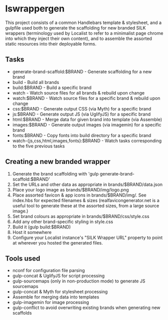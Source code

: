# lswrappergen

This project consists of a common Handlebars template & stylesheet, and a
gulpfile used both to generate the scaffolding for new branded SILK wrappers
(terminology used by Localist to refer to a minimalist page chrome into which
they inject their own content), and to assemble the assorted static resources
into their deployable forms.

## Tasks
* generate-brand-scaffold:$BRAND - Generate scaffolding for a new brand
* build - Build all brands
* build:$BRAND - Build a specific brand
* watch - Watch source files for all brands & rebuild upon change
* watch:$BRAND - Watch source files for a specific brand & rebuild upon change
* css:$BRAND - Generate output CSS (via Myth) for a specific brand
* js:$BRAND - Generate output JS (via UglifyJS) for a specific brand
* html:$BRAND - Merge data for given brand into template (via Assemble)
* images:$BRAND - Generate output images (via imagemin) for a specific brand
* fonts:$BRAND - Copy fonts into build directory for a specific brand
* watch-{js,css,html,images,fonts}:$BRAND - Watch tasks corresponding to the five previous tasks

## Creating a new branded wrapper
1. Generate the brand scaffolding with 'gulp generate-brand-scaffold:$BRAND'
2. Set the URLs and other data as appropriate in brands/$BRAND/data.json
3. Place your logo image as brands/$BRAND/img/logo.png
4. Place assorted favicon & app icons in brands/$BRAND/img/. See index.hbs for expected filenames & sizes (realfavicongenerator.net is a useful tool to generate these at the assorted sizes, from a large source image.)
5. Set brand colours as appropriate in brands/$BRAND/css/style.css
6. Add any other brand-specific styling in style.css
7. Build it (gulp build:$BRAND)
8. Host it somewhere
9. Configure your Localist instance's "SILK Wrapper URL" property to point at wherever you hosted the generated files.

## Tools used
* nconf for configuration file parsing
* gulp-concat & UglifyJS for script processing
* gulp-sourcemaps (only in non-production mode) to generate JS sourcemaps
* gulp-concat & Myth for stylesheet processing
* Assemble for merging data into templates
* gulp-imagemin for image processing
* gulp-conflict to avoid overwriting existing brands when generating new
  scaffolds
